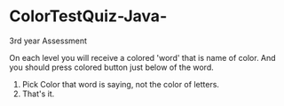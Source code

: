 # ColorTestQuiz-Java-
3rd year Assessment

On each level you will receive a colored 'word' that is name of color.
And you should press colored button just below of the word.

1. Pick Color that word is saying, not the color of letters.
2. That's it.

